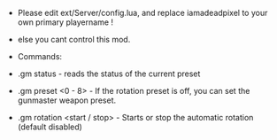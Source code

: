 - Please edit ext/Server/config.lua, and replace iamadeadpixel to your own primary playername !
- else you cant control this mod.

- Commands:
- .gm status - reads the status of the current preset
- .gm preset <0 - 8> - If the rotation preset is off, you can set the gunmaster weapon preset.
- .gm rotation <start / stop> - Starts or stop the automatic rotation (default disabled)
